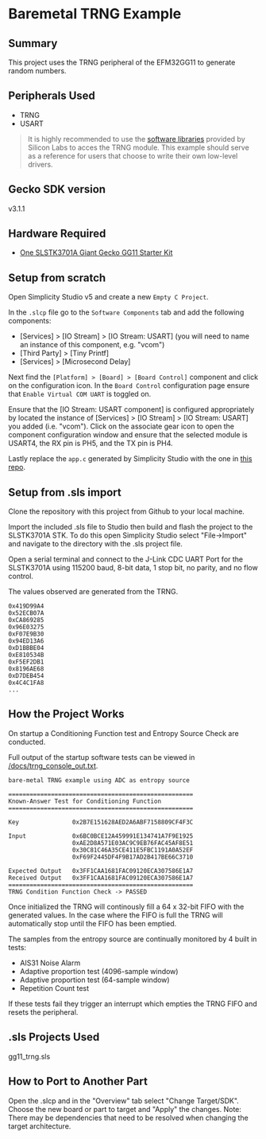 # Baremetal TRNG Example #

## Summary ##
This project uses the TRNG peripheral of the EFM32GG11 to generate random numbers.

## Peripherals Used ##
- TRNG
- USART

> It is highly recommended to use the [software libraries](https://docs.silabs.com/mbed-tls/latest/group-rng-module) provided by Silicon Labs to acces the TRNG module. This example should serve as a reference for users that choose to write their own low-level drivers.

## Gecko SDK version ##
v3.1.1

## Hardware Required ##
- [One SLSTK3701A Giant Gecko GG11 Starter Kit](https://www.silabs.com/products/development-tools/mcu/32-bit/efm32-giant-gecko-gg11-starter-kit)

## Setup from scratch ##
Open Simplicity Studio v5 and create a new `Empty C Project`.

In the `.slcp` file go to the `Software Components` tab and add the following components:
  
- [Services] > [IO Stream] > [IO Stream: USART] (you will need to name an instance of this component, e.g. "vcom")
- [Third Party] > [Tiny Printf]
- [Services] > [Microsecond Delay]

Next find the `[Platform] > [Board] > [Board Control]` component and click on the configuration icon. In the `Board Control` configuration page ensure that `Enable Virtual COM UART` is toggled on.

Ensure that the [IO Stream: USART component] is configured appropriately by located the instance of [Services] > [IO Stream] > [IO Stream: USART] you added (i.e. "vcom"). Click on the associate gear icon to open the component configuration window and ensure that the selected module is USART4, the RX pin is PH5, and the TX pin is PH4.

Lastly replace the `app.c` generated by Simplicity Studio with the one in [this repo](src/app.c).

## Setup from .sls import ##
Clone the repository with this project from Github to your local machine.

Import the included .sls file to Studio then build and flash the project to the SLSTK3701A STK.
To do this open Simplicity Studio select "File->Import" and navigate to the directory with the .sls project file.

Open a serial terminal and connect to the J-Link CDC UART Port for the SLSTK3701A using 115200 baud, 8-bit data, 1 stop bit, no parity, and no flow control.

The values observed are generated from the TRNG.

```
0x419D99A4
0x52ECB07A
0xCA869285
0x96E03275
0xF07E9B30
0x94ED13A6
0xD1BBBE04
0xE810534B
0xF5EF2DB1
0x8196AE68
0xD7DEB454
0x4C4C1FA8
...
```

## How the Project Works ##
On startup a Conditioning Function test and Entropy Source Check are conducted.

Full output of the startup software tests can be viewed in [/docs/trng_console_out.txt](docs/trng_console_out.txt).

```
bare-metal TRNG example using ADC as entropy source

====================================================
Known-Answer Test for Conditioning Function
====================================================

Key               0x2B7E151628AED2A6ABF7158809CF4F3C

Input             0x6BC0BCE12A459991E134741A7F9E1925
                  0xAE2D8A571E03AC9C9EB76FAC45AF8E51
                  0x30C81C46A35CE411E5FBC1191A0A52EF
                  0xF69F2445DF4F9B17AD2B417BE66C3710

Expected Output   0x3FF1CAA1681FAC09120ECA307586E1A7
Received Output   0x3FF1CAA1681FAC09120ECA307586E1A7
====================================================
TRNG Condition Function Check -> PASSED
```

Once initialized the TRNG will continously fill a 64 x 32-bit FIFO with the generated values.
In the case where the FIFO is full the TRNG will automatically stop until the FIFO has been emptied.

The samples from the entropy source are continually monitored by 4 built in tests:
- AIS31 Noise Alarm
- Adaptive proportion test (4096-sample window)
- Adaptive proportion test (64-sample window)
- Repetition Count test

If these tests fail they trigger an interrupt which empties the TRNG FIFO and resets the peripheral.

## .sls Projects Used ##
gg11_trng.sls

## How to Port to Another Part ##
Open the .slcp and in the "Overview" tab select "Change Target/SDK". Choose the new board or part to target and "Apply" the changes. 
Note: There may be dependencies that need to be resolved when changing the target architecture.
